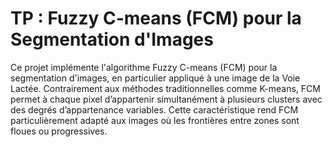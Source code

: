 # TP : Fuzzy C-means (FCM) pour la Segmentation d'Images

Ce projet implémente l'algorithme Fuzzy C-means (FCM) pour la segmentation d'images, en particulier appliqué à une image de la Voie Lactée. Contrairement aux méthodes traditionnelles comme K-means, FCM permet à chaque pixel d’appartenir simultanément à plusieurs clusters avec des degrés d’appartenance variables. Cette caractéristique rend FCM particulièrement adapté aux images où les frontières entre zones sont floues ou progressives.


